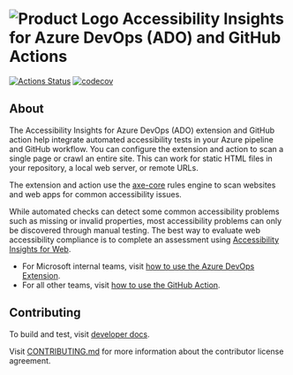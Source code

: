 <!--
Copyright (c) Microsoft Corporation. All rights reserved.
Licensed under the MIT License.
-->

# ![Product Logo](./icons/brand-blue-48px.png) Accessibility Insights for Azure DevOps (ADO) and GitHub Actions

[![Actions Status](https://github.com/microsoft/accessibility-insights-action/workflows/Build/badge.svg)](https://github.com/microsoft/accessibility-insights-action/actions)
[![codecov](https://codecov.io/gh/microsoft/accessibility-insights-action/branch/main/graph/badge.svg)](https://codecov.io/gh/microsoft/accessibility-insights-action)

## About

The Accessibility Insights for Azure DevOps (ADO) extension and GitHub action help integrate automated accessibility tests in your Azure pipeline and GitHub workflow. You can configure the extension and action to scan a single page or crawl an entire site. This can work for static HTML files in your repository, a local web server, or remote URLs.

The extension and action use the [axe-core](https://github.com/dequelabs/axe-core) rules engine to scan websites and web apps for common accessibility issues.

While automated checks can detect some common accessibility problems such as missing or invalid properties, most accessibility problems can only be discovered through manual testing. The best way to evaluate web accessibility compliance is to complete an assessment using [Accessibility Insights for Web](https://accessibilityinsights.io/docs/en/web/overview/).

-   For Microsoft internal teams, visit [how to use the Azure DevOps Extension](docs/ado-extension-usage.md).
-   For all other teams, visit [how to use the GitHub Action](docs/gh-action-usage.md).

## Contributing

To build and test, visit [developer docs](./dev/README.md).

Visit [CONTRIBUTING.md](./CONTRIBUTING.md) for more information about the contributor license agreement.
